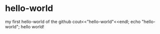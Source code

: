 # hello-world
my first hello-world of the github
cout<<"hello-world"<<endl;
echo "hello-world";
hello world!
